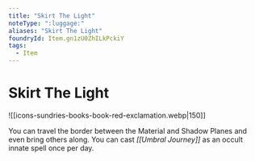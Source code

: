 ```yaml
---
title: "Skirt The Light"
noteType: ":luggage:"
aliases: "Skirt The Light"
foundryId: Item.gn1zU0ZhILkPckiY
tags:
  - Item
---
```


# Skirt The Light
![[icons-sundries-books-book-red-exclamation.webp|150]]

You can travel the border between the Material and Shadow Planes and even bring others along. You can cast _[[Umbral Journey]]_ as an occult innate spell once per day.
